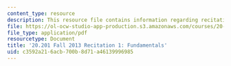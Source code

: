 ```yaml
---
content_type: resource
description: This resource file contains information regarding recitation 1.
file: https://ol-ocw-studio-app-production.s3.amazonaws.com/courses/20-201-mechanisms-of-drug-actions-fall-2013/c3592a216acb700b8d71a46139996985_MIT20_201F13_R1_funda.pdf
file_type: application/pdf
resourcetype: Document
title: '20.201 Fall 2013 Recitation 1: Fundamentals'
uid: c3592a21-6acb-700b-8d71-a46139996985
---
```

